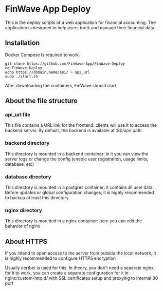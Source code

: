 # FinWave App Deploy
This is the deploy scripts of a web application for financial accounting. The application is designed to help users track and manage their financial data.

## Installation

Docker Compose is required to work.

```
git clone https://github.com/FinWave-App/FinWave-Deploy
cd FinWave-Deploy
echo https://domain.name/api/ > api_url
sudo ./start.sh
```

After downloading the containers, FinWave should start

## About the file structure
### api_url file

This file contains a URL link for the frontend: clients will use it to access the backend server. 
By default, the backend is available at :80/api/ path

### backend directory

This directory is mounted in a backend container: in it you can view the server logs or change the config (enable user registration, usage limits, database, etc)

### database directory

This directory is mounted in a postgres container: it contains all user data. Before updates or global configuration changes, it is highly recommended to backup at least this directory

### nginx directory

This directory is mounted in a nginx container: here you can edit the behavior of nginx

## About HTTPS

If you intend to open access to the server from outside the local network, it is highly recommended to configure HTTPS encryption

Usually certbot is used for this. In theory, you don't need a separate nginx for it to work, you can create a separate configuration for it in nginx/custom-http.d/ with SSL certificates setup and proxying to internal 80 port